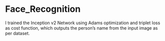 # Face_Recognition
I trained the Inception v2 Network using Adams optimization and triplet loss as cost function, which outputs the person’s name from the input image as per dataset.

